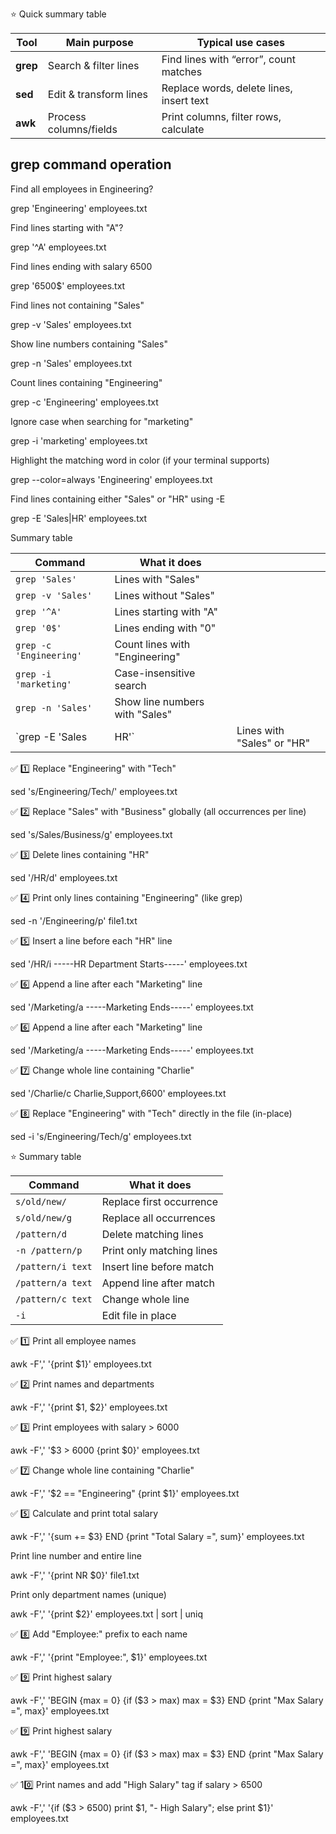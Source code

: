 ⭐ Quick summary table

| Tool     | Main purpose           | Typical use cases                        |
| -------- | ---------------------- | ---------------------------------------- |
| **grep** | Search & filter lines  | Find lines with “error”, count matches   |
| **sed**  | Edit & transform lines | Replace words, delete lines, insert text |
| **awk**  | Process columns/fields | Print columns, filter rows, calculate    |

grep command operation
----------------------------------------------------------------------------

 Find all employees in Engineering?

 grep 'Engineering' employees.txt

Find lines starting with "A"?

grep '^A' employees.txt

 Find lines ending with salary 6500

 grep '6500$' employees.txt


Find lines not containing "Sales"

grep -v 'Sales' employees.txt


Show line numbers containing "Sales"

grep -n 'Sales' employees.txt


 Count lines containing "Engineering"


 grep -c 'Engineering' employees.txt


Ignore case when searching for "marketing"


grep -i 'marketing' employees.txt


 Highlight the matching word in color (if your terminal supports)

 grep --color=always 'Engineering' employees.txt



Find lines containing either "Sales" or "HR" using -E

grep -E 'Sales|HR' employees.txt

 Summary table
 

 | Command                 | What it does                   |                            |
| ----------------------- | ------------------------------ | -------------------------- |
| `grep 'Sales'`          | Lines with "Sales"             |                            |
| `grep -v 'Sales'`       | Lines without "Sales"          |                            |
| `grep '^A'`             | Lines starting with "A"        |                            |
| `grep '0$'`             | Lines ending with "0"          |                            |
| `grep -c 'Engineering'` | Count lines with "Engineering" |                            |
| `grep -i 'marketing'`   | Case-insensitive search        |                            |
| `grep -n 'Sales'`       | Show line numbers with "Sales" |                            |
| \`grep -E 'Sales        | HR'\`                          | Lines with "Sales" or "HR" |


✅ 1️⃣ Replace "Engineering" with "Tech"

sed 's/Engineering/Tech/' employees.txt

✅ 2️⃣ Replace "Sales" with "Business" globally (all occurrences per line)

sed 's/Sales/Business/g' employees.txt

✅ 3️⃣ Delete lines containing "HR"

sed '/HR/d' employees.txt


✅ 4️⃣ Print only lines containing "Engineering" (like grep)


sed -n '/Engineering/p' file1.txt

✅ 5️⃣ Insert a line before each "HR" line

sed '/HR/i -----HR Department Starts-----' employees.txt


✅ 6️⃣ Append a line after each "Marketing" line


sed '/Marketing/a -----Marketing Ends-----' employees.txt

✅ 6️⃣ Append a line after each "Marketing" line


sed '/Marketing/a -----Marketing Ends-----' employees.txt


✅ 7️⃣ Change whole line containing "Charlie"


sed '/Charlie/c Charlie,Support,6600' employees.txt


✅ 8️⃣ Replace "Engineering" with "Tech" directly in the file (in-place)

sed -i 's/Engineering/Tech/g' employees.txt


⭐ Summary table

| Command           | What it does              |
| ----------------- | ------------------------- |
| `s/old/new/`      | Replace first occurrence  |
| `s/old/new/g`     | Replace all occurrences   |
| `/pattern/d`      | Delete matching lines     |
| `-n /pattern/p`   | Print only matching lines |
| `/pattern/i text` | Insert line before match  |
| `/pattern/a text` | Append line after match   |
| `/pattern/c text` | Change whole line         |
| `-i`              | Edit file in place        |



✅ 1️⃣ Print all employee names

awk -F',' '{print $1}' employees.txt

✅ 2️⃣ Print names and departments

awk -F',' '{print $1, $2}' employees.txt

✅ 3️⃣ Print employees with salary > 6000

awk -F',' '$3 > 6000 {print $0}' employees.txt



 ✅ 7️⃣ Change whole line containing "Charlie"

awk -F',' '$2 == "Engineering" {print $1}' employees.txt


✅ 5️⃣ Calculate and print total salary

awk -F',' '{sum += $3} END {print "Total Salary =", sum}' employees.txt

Print line number and entire line

awk -F',' '{print NR $0}' file1.txt

Print only department names (unique)

awk -F',' '{print $2}' employees.txt | sort | uniq


✅ 8️⃣ Add "Employee:" prefix to each name

awk -F',' '{print "Employee:", $1}' employees.txt

✅ 9️⃣ Print highest salary

awk -F',' 'BEGIN {max = 0} {if ($3 > max) max = $3} END {print "Max Salary =", max}' employees.txt

✅ 9️⃣ Print highest salary

awk -F',' 'BEGIN {max = 0} {if ($3 > max) max = $3} END {print "Max Salary =", max}' employees.txt


✅ 10️⃣ Print names and add "High Salary" tag if salary > 6500


awk -F',' '{if ($3 > 6500) print $1, "- High Salary"; else print $1}' employees.txt

 
